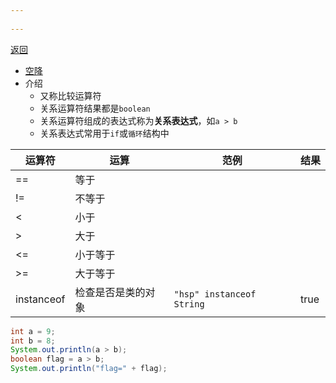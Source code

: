 ```yaml
---
 
---
```

[返回](运算符.md)

- [空降](https://www.bilibili.com/video/BV1fh411y7R8?t=1.1&p=69) 
- 介绍
	- 又称比较运算符
	- 关系运算符结果都是`boolean`
	- 关系运算符组成的表达式称为**关系表达式**，如`a > b` 
	- 关系表达式常用于`if`或`循环`结构中 

| 运算符        | 运算        | 范例                        | 结果   |
| ---------- | --------- | ------------------------- | ---- |
| ==         | 等于        |                           |      |
| !=         | 不等于       |                           |      |
| <          | 小于        |                           |      |
| >          | 大于        |                           |      |
| <=         | 小于等于      |                           |      |
| >=         | 大于等于      |                           |      |
| instanceof | 检查是否是类的对象 | `"hsp" instanceof String` | true |

```java
int a = 9;
int b = 8;
System.out.println(a > b);
boolean flag = a > b;
System.out.println("flag=" + flag);
```